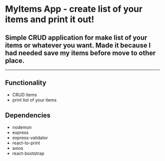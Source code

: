 # **MyItems App** - create list of your items and print it out!

## Simple CRUD application for make list of your items or whatever you want. Made it because I had needed save my items before move to other place.

---

## Functionality

- CRUD items
- print list of your items

## Dependencies

- nodemon
- express
- express-validator
- react-to-print
- axios
- react-bootstrap
